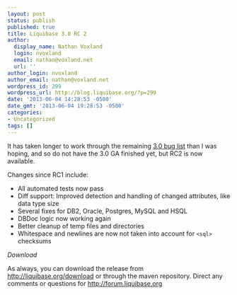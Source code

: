 ```yaml
---
layout: post
status: publish
published: true
title: Liquibase 3.0 RC 2
author:
  display_name: Nathan Voxland
  login: nvoxland
  email: nathan@voxland.net
  url: ''
author_login: nvoxland
author_email: nathan@voxland.net
wordpress_id: 299
wordpress_url: http://blog.liquibase.org/?p=299
date: '2013-06-04 14:28:53 -0500'
date_gmt: '2013-06-04 19:28:53 -0500'
categories:
- Uncategorized
tags: []
---
```



It has taken longer to work through the remaining <a href="https://liquibase.jira.com/browse/CORE-902?jql=project%20%3D%20CORE%20AND%20fixVersion%20%3D%20%223.0.0%22%20AND%20resolution%20%3D%20Unresolved%20ORDER%20BY%20due%20ASC%2C%20priority%20DESC%2C%20created%20ASC">3.0 bug list</a> than I was hoping, and so do not have the 3.0 GA finished yet, but RC2 is now available.


Changes since RC1 include:


- All automated tests now pass
- Diff support: Improved detection and handling of changed attributes, like data type size
- Several fixes for DB2, Oracle, Postgres, MySQL and HSQL
- DBDoc logic now working again
- Better cleanup of temp files and directories
- Whitespace and newlines are now not taken into account for `<sql>` checksums



*Download*



As always, you can download the release from <a href="http://liquibase.org/download">http://liquibase.org/download</a> or through the maven repository. Direct any comments or questions for <a href="http://forum.liquibase.org/">http://forum.liquibase.org</a>
